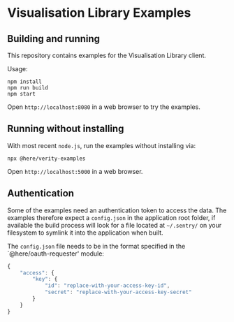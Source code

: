 # Visualisation Library Examples

## Building and running

This repository contains examples for the Visualisation Library client.

Usage:

```shell
npm install
npm run build
npm start
```

Open `http://localhost:8080` in a web browser to try the examples.

## Running without installing

With most recent `node.js`, run the examples without installing via:

```shell
npx @here/verity-examples
```

Open `http://localhost:5000` in a web browser.

## Authentication

Some of the examples need an authentication token to access the data.
The examples therefore expect a `config.json` in the application root folder, if available the build process will look for a file located at `~/.sentry/` on your filesystem to symlink it into the application when built.

The `config.json` file needs to be in the format specified in the `@here/oauth-requester' module:

```js
{
    "access": {
        "key": {
            "id": "replace-with-your-access-key-id",
            "secret": "replace-with-your-access-key-secret"
        }
    }
}
```
